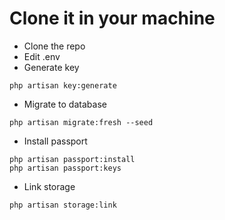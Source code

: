
# Clone it in your machine
- Clone the repo
- Edit .env
- Generate key
```code
php artisan key:generate
```
- Migrate to database
```code
php artisan migrate:fresh --seed
```
- Install passport
```code
php artisan passport:install
php artisan passport:keys
```

- Link storage
```code
php artisan storage:link
```
